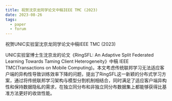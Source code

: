 ```yaml
---
title: 祝贺沈京龙同学论文中稿IEEE TMC (2023)
date: 2023-08-26
tags:
  - paper
  - forum
---
```


祝贺UNIC实验室沈京龙同学论文中稿IEEE TMC (2023)

<!--more-->

UNIC实验室博士生沈京龙的论文《RingSFL: An Adaptive Split Federated Learning Towards Taming Client Heterogeneity》中稿 IEEE TMC(Transactions on Mobile Computing)。本文考虑传统联邦学习无法适应客户端的异构性导致训练效率下降的问题，提出了RingSFL这一新颖的分布式学习方案，通过将传统联邦学习架构与模型分割机制相结合，同时满足了适应客户端异构性和保持数据隐私的需求，在独立同分布和非独立同分布数据集上都能够获得比基准方法更好的收敛性能。
